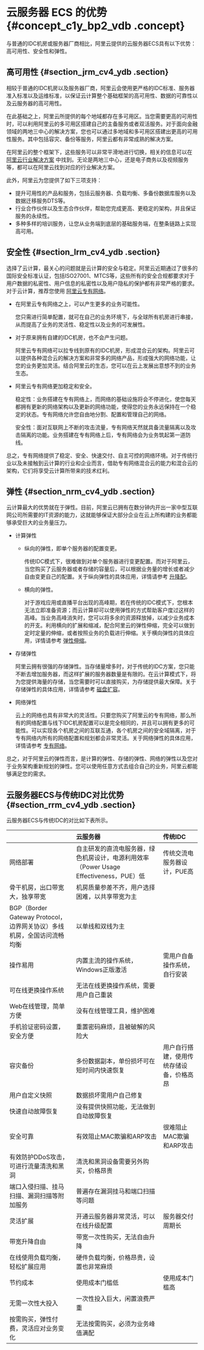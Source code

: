 # 云服务器 ECS 的优势 {#concept_c1y_bp2_vdb .concept}

与普通的IDC机房或服务器厂商相比，阿里云提供的云服务器ECS具有以下优势：高可用性、安全性和弹性。

## 高可用性 {#section_jrm_cv4_ydb .section}

相较于普通的IDC机房以及服务器厂商，阿里云会使用更严格的IDC标准、服务器准入标准以及运维标准，以保证云计算整个基础框架的高可用性、数据的可靠性以及云服务器的高可用性。

在此基础之上，阿里云所提供的每个地域都存在多可用区。当您需要更高的可用性时，可以利用阿里云的多可用区搭建自己的主备服务或者双活服务。对于面向金融领域的两地三中心的解决方案，您也可以通过多地域和多可用区搭建出更高的可用性服务。其中包括容灾、备份等服务，阿里云都有非常成熟的解决方案。

在阿里云的整个框架下，这些服务可以非常平滑地进行切换，相关的信息可以在 [阿里云行业解决方案](https://www.alibabacloud.com/solutions/gaming) 中找到。无论是两地三中心，还是电子商务以及视频服务等，都可以在阿里云找到对应的行业解决方案。

此外，阿里云为您提供了如下三项支持：

-   提升可用性的产品和服务，包括云服务器、负载均衡、多备份数据库服务以及数据迁移服务DTS等。
-   行业合作伙伴以及生态合作伙伴，帮助您完成更高、更稳定的架构，并且保证服务的永续性。
-   多种多样的培训服务，让您从业务端到底层的基础服务端，在整条链路上实现高可用。

## 安全性 {#section_lrm_cv4_ydb .section}

选择了云计算，最关心的问题就是云计算的安全与稳定。阿里云近期通过了很多的国际安全标准认证，包括ISO27001、MTCS等，这些所有的安全合规都要求对于用户数据的私密性、用户信息的私密性以及用户隐私的保护都有非常严格的要求。对于云计算，推荐您使用 [阿里云专有网络](https://www.alibabacloud.com/help/product/27706.htm)。

-   在阿里云专有网络之上，可以产生更多的业务可能性。

    您只需进行简单配置，就可在自己的业务环境下，与全球所有机房进行串接，从而提高了业务的灵活性、稳定性以及业务的可发展性。

-   对于原来拥有自建的IDC机房，也不会产生问题。

    阿里云专有网络可以拉专线到原有的IDC机房，形成混合云的架构。阿里云可以提供各种混合云的解决方案和非常多的网络产品，形成强大的网络功能，让您的业务更加灵活。结合阿里云的生态，您可以在云上发展出意想不到的业务生态。

-   阿里云专有网络更加稳定和安全。

    稳定性：业务搭建在专有网络上，而网络的基础设施将会不停进化，使您每天都拥有更新的网络架构以及更新的网络功能，使得您的业务永远保持在一个稳定的状态。专有网络允许您自由地分割、配置和管理自己的网络。

    安全性：面对互联网上不断的攻击流量，专有网络天然就具备流量隔离以及攻击隔离的功能。业务搭建在专有网络上后，专有网络会为业务筑起第一道防线。


总之，专有网络提供了稳定、安全、快速交付、自主可控的网络环境。对于传统行业以及未接触到云计算的行业和企业而言，借助专有网络混合云的能力和混合云的架构，它们将享受云计算所带来的技术红利。

## 弹性 {#section_nrm_cv4_ydb .section}

云计算最大的优势就在于弹性。目前，阿里云已拥有在数分钟内开出一家中型互联网公司所需要的IT资源的能力，这就能够保证大部分企业在云上所构建的业务都能够承受巨大的业务量压力。

-   计算弹性
    -   纵向的弹性，即单个服务器的配置变更。

        传统IDC模式下，很难做到对单个服务器进行变更配置。而对于阿里云，当您购买了云服务器或者存储的容量后，可以根据业务量的增长或者减少自由变更自己的配置。关于纵向弹性的具体应用，详情请参考 [升降配](../../../../intl.zh-CN/用户指南/实例/升降配/升降配概述.md#)。

    -   横向的弹性。

        对于游戏应用或直播平台出现的高峰期，若在传统的IDC模式下，您根本无法立即准备资源；而云计算却可以使用弹性的方式帮助客户度过这样的高峰。当业务高峰消失时，您可以将多余的资源释放掉，以减少业务成本的开支。利用横向的扩展和缩减，配合阿里云的弹性伸缩，完全可以做到定时定量的伸缩，或者按照业务的负载进行伸缩。关于横向弹性的具体应用，详情请参考 [弹性伸缩](https://www.alibabacloud.com/help/doc-detail/25857.htm?spm=a2c63.p38356.a3.4.290d241cM77MOY)。

-   存储弹性

    阿里云拥有很强的存储弹性。当存储量增多时，对于传统的IDC方案，您只能不断去增加服务器，而这样扩展的服务器数量是有限的。在云计算模式下，将为您提供海量的存储，当您需要时可以直接购买，为存储提供最大保障。关于存储弹性的具体应用，详情请参考 [磁盘扩容](../../../../intl.zh-CN/用户指南/云盘/扩容云盘/云盘扩容概述.md#)。

-   网络弹性

    云上的网络也具有非常大的灵活性。只要您购买了阿里云的专有网络，那么所有的网络配置与线下IDC机房配置可以是完全相同的，并且可以拥有更多的可能性。可以实现各个机房之间的互联互通，各个机房之间的安全域隔离，对于专有网络内所有的网络配置和规划都会非常灵活。关于网络弹性的具体应用，详情请参考 [专有网络](https://www.alibabacloud.com/help/product/27706.htm)。


总之，对于阿里云的弹性而言，是计算的弹性、存储的弹性、网络的弹性以及您对于业务架构重新规划的弹性。您可以使用任意方式去组合自己的业务，阿里云都能够满足您的需求。

## 云服务器ECS与传统IDC对比优势 {#section_rrm_cv4_ydb .section}

云服务器ECS与传统IDC的对比如下表所示。

| |云服务器|传统IDC|
|:-|:---|:----|
|网络部署|自主研发的直流电服务器，绿色机房设计，电源利用效率（Power Usage Effectiveness，PUE）低|传统交流电服务器设计，PUE高|
|骨干机房，出口带宽大，独享带宽|机房质量参差不齐，用户选择困难，以共享带宽为主|
|BGP（Border Gateway Protocol，边界网关协议）多线机房，全国访问流畅均衡|以单线和双线为主|
|操作易用|内置主流的操作系统，Windows正版激活|需用户自备操作系统，自行安装|
|可在线更换操作系统|无法在线更换操作系统，需要用户自己重装|
|Web在线管理，简单方便|没有在线管理工具，维护困难|
|手机验证密码设置，安全方便|重置密码麻烦，且被破解的风险大|
|容灾备份|多份数据副本，单份损坏可在短时间内快速恢复|用户自行搭建，使用传统存储设备，价格高昂|
|用户自定义快照|数据损坏需用户自己修复|
|快速自动故障恢复|没有提供快照功能，无法做到自动故障恢复|
|安全可靠|有效阻止MAC欺骗和ARP攻击|很难阻止MAC欺骗和ARP攻击|
|有效防护DDoS攻击，可进行流量清洗和黑洞|清洗和黑洞设备需要另外购买，价格昂贵|
|端口入侵扫描、挂马扫描、漏洞扫描等附加服务|普遍存在漏洞挂马和端口扫描等问题|
|灵活扩展|开通云服务器非常灵活，可以在线升级配置|服务器交付周期长|
|带宽升降自由|带宽一次性购买，无法自由升降|
|在线使用负载均衡，轻松扩展应用|硬件负载均衡，价格昂贵，设置也非常麻烦|
|节约成本|使用成本门槛低|使用成本门槛高|
|无需一次性大投入|一次性投入巨大，闲置浪费严重|
|按需购买，弹性付费，灵活应对业务变化|无法按需购买，必须为业务峰值满配|

